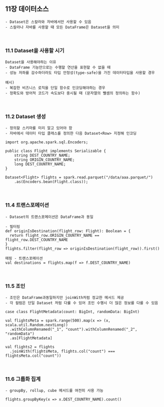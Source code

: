 
## 11장 데이터소스

```commandline
- Dataset은 스칼라와 자바에서만 사용할 수 있음
- 스칼라나 자바를 사용할 때 모든 DataFrame은 Dataset을 의미
```
<br/>

### 11.1 Dataset을 사용할 시기
```commandline
Dataset을 사용해야하는 이유
- DataFrame 기능만으로는 수행할 연산을 표현할 수 없을 때
- 성능 저하를 감수하더라도 타입 안정성(type-safe)을 가진 데이터타입을 사용할 경우

예시)
- 복잡한 비즈니스 로직을 단일 함수로 인코딩해야하는 경우
- 정확도와 방어적 코드가 속도보다 중시될 때 (문자열의 뺄셈의 정의하는 함수)
```
<br/>

### 11.2 Dataset 생성
```commandline
- 정의할 스키마를 미리 알고 있어야 함
- 자바에서 데이터 타입 클래스를 정의한 다음 Dataset<Row> 지정해 인코딩

import org.apache.spark.sql.Encoders;

public class Flight implements Serializable {
    string DEST_COUNTRY_NAME;
    string ORIGIN_COUNTRY_NAME;
    long DEST_COUNTRY_NAME;
}

Dataset<Flight> flights = spark.read.parquet("/data/aaa.parquet/")
    .as(Encoders.bean(Flight.class));
```
<br/>

### 11.4 트랜스포메이션
```commandline
- Dataset의 트랜스포메이션은 DataFrame과 동일

- 필터링
def originIsDestination(flight_row: Flight): Boolean = {
  return flight_row.ORIGIN_COUNTRY_NAME == flight_row.DEST_COUNTRY_NAME
}
flights.filter(flight_row => originIsDestination(flight_row)).first()

매핑 - 트랜스포메이션
val destinations = flights.map(f => f.DEST_COUNTRY_NAME)
```
<br/>

### 11.5 조인
```commandline
- 조인은 DataFrame과동일하지만 joinWith처럼 정교한 메서드 제공
- 각 컬럼은 단일 Dataset 처럼 다룰 수 있어 조인 수행시 더 많은 정보를 다를 수 있음

case class FlightMetadata(count: BigInt, randomData: BigInt)

val flightsMeta = spark.range(500).map(x => (x, scala.util.Random.nextLong))
  .withColumnRenamed("_1", "count").withColumnRenamed("_2", "randomData")
  .as[FlightMetadata]

val flights2 = flights
  .joinWith(flightsMeta, flights.col("count") === flightsMeta.col("count"))
```
<br/>

### 11.6 그룹화 집계
```commandline
- groupBy, rollup, cube 메서드를 여전히 사용 가능

flights.groupByKey(x => x.DEST_COUNTRY_NAME).count()
```
<br/>